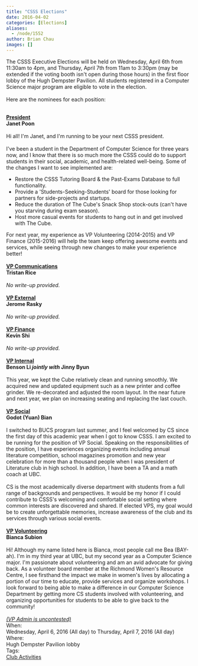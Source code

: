 ```yaml
---
title: "CSSS Elections"
date: 2016-04-02
categories: [Elections]
aliases:
  - /node/1552
author: Brian Chau
images: []
---
```


<div class="field field-name-body field-type-text-with-summary field-label-hidden"><div class="field-items"><div class="field-item even">The CSSS Executive Elections will be held on Wednesday, April 6th from 11:30am to 4pm, and Thursday, April 7th from 11am to 3:30pm (may be extended if the voting booth isn&apos;t open during those hours) in the first floor lobby of the Hugh Dempster Pavilion. All students registered in a Computer Science major program are eligible to vote in the election.<br><br>
Here are the nominees for each position:<br><br>

<b><u>President</u></b><br>
<b>Janet Poon</b><br><br>
Hi all! I&apos;m Janet, and I&apos;m running to be your next CSSS president.<br><br>
I&apos;ve been a student in the Department of Computer Science for three years now, and I know that there is so much more the CSSS could do to support students in their social, academic, and health-related well-being. Some of the changes I want to see implemented are:<br>
<ul>
<li>
Restore the CSSS Tutoring Board &amp; the Past-Exams Database to full functionality.
</li>
<li>
Provide a &apos;Students-Seeking-Students&apos; board for those looking for partners for side-projects and startups.
</li>
<li>
Reduce the duration of The Cube&apos;s Snack Shop stock-outs (can&apos;t have you starving during exam season).
</li>
<li>
Host more casual events for students to hang out in and get involved with The Cube.
</li>
</ul>
For next year, my experience as VP Volunteering (2014-2015) and VP Finance (2015-2016) will help the team keep offering awesome events and services, while seeing through new changes to make your experience better!
<br><br>
<b><u>VP Communications</u></b><br>
<b>Tristan Rice</b><br><br>
<i>No write-up provided.</i>
<br><br>
<b><u>VP External</u></b><br>
<b>Jerome Rasky</b><br><br>
<i>No write-up provided.</i>
<br><br>
<b><u>VP Finance</u></b><br>
<b>Kevin Shi</b><br><br>
<i>No write-up provided.</i>
<br><br>
<b><u>VP Internal</u></b><br>
<b>Benson Li <i>jointly with</i> Jinny Byun</b><br><br>
This year, we kept the Cube relatively clean and running smoothly. We acquired new and updated equipment such as a new printer and coffee grinder. We re-decorated and adjusted the room layout. In the near future and next year, we plan on increasing seating and replacing the last couch.
<br><br>
<b><u>VP Social</u></b><br>
<b>Godot (Yuan) Bian</b><br><br>
I switched to BUCS program last summer, and I feel welcomed by CS since the first day of this academic year when I got to know CSSS.  I am excited to be running for the position of VP Social. Speaking on the responsibilities of the position, I have experiences organizing events including annual literature competition, school magazines promotion and new year celebration for more than a thousand people when I was president of Literature club in high school. In addition, I have been a TA and a math coach at UBC.<br><br>
CS is the most academically diverse department with students from a full range of backgrounds and perspectives. It would be my honor if I could contribute to CSSS&apos;s welcoming and comfortable social setting where common interests are discovered and shared. If elected VPS, my goal would be to create unforgettable memories, increase awareness of the club and its services through various social events.
<br><br>
<b><u>VP Volunteering</u></b><br>
<b>Bianca Subion</b><br><br>
Hi! Although my name listed here is Bianca, most people call me Bea (BAY-ah). I&apos;m in my third year at UBC, but my second year as a Computer Science major. I&apos;m passionate about volunteering and am an avid advocate for giving back. As a volunteer board member at the Richmond Women&apos;s Resource Centre, I see firsthand the impact we make in women&apos;s lives by allocating a portion of our time to educate, provide services and organize workshops. I look forward to being able to make a difference in our Computer Science Department by getting more CS students involved with volunteering, and organizing opportunities for students to be able to give back to the community!
<br><br>
<u><i>(VP Admin is uncontested)</i></u></div></div></div><div class="field field-name-field-dates field-type-datetime field-label-above"><div class="field-label">When:&#xA0;</div><div class="field-items"><div class="field-item even"><span class="date-display-range"><span class="date-display-start">Wednesday, April 6, 2016 (All day)</span> to <span class="date-display-end">Thursday, April 7, 2016 (All day)</span></span></div></div></div><div class="field field-name-field-location field-type-text field-label-above"><div class="field-label">Where:&#xA0;</div><div class="field-items"><div class="field-item even">Hugh Dempster Pavilion lobby</div></div></div>    <footer>
    <div class="field field-name-field-tags field-type-taxonomy-term-reference field-label-above"><div class="field-label">Tags:&#xA0;</div><div class="field-items"><div class="field-item even"><a href="/club">Club Activities</a></div></div></div>      </footer>
